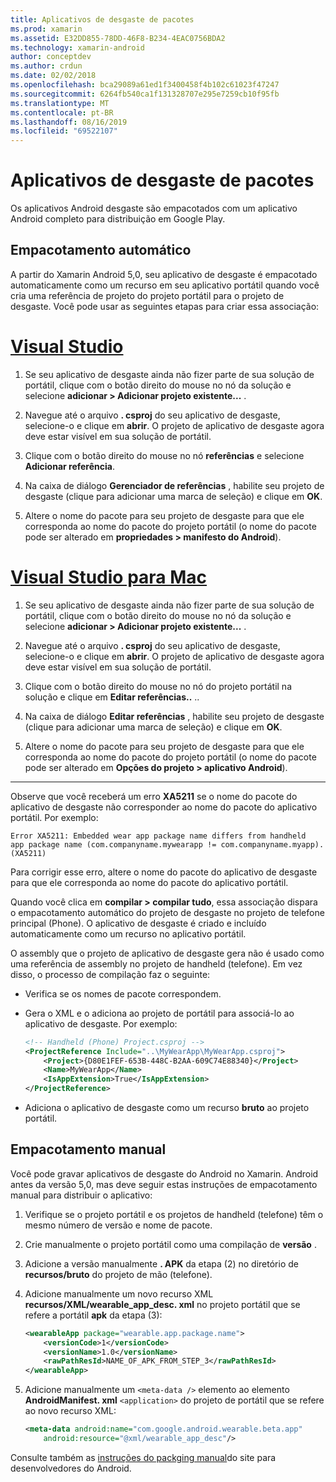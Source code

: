 ```yaml
---
title: Aplicativos de desgaste de pacotes
ms.prod: xamarin
ms.assetid: E32DD855-78DD-46F8-B234-4EAC0756BDA2
ms.technology: xamarin-android
author: conceptdev
ms.author: crdun
ms.date: 02/02/2018
ms.openlocfilehash: bca29089a61ed1f3400458f4b102c61023f47247
ms.sourcegitcommit: 6264fb540ca1f131328707e295e7259cb10f95fb
ms.translationtype: MT
ms.contentlocale: pt-BR
ms.lasthandoff: 08/16/2019
ms.locfileid: "69522107"
---
```

# <a name="packaging-wear-apps"></a>Aplicativos de desgaste de pacotes

Os aplicativos Android desgaste são empacotados com um aplicativo Android completo para distribuição em Google Play. 

## <a name="automatic-packaging"></a>Empacotamento automático

A partir do Xamarin Android 5,0, seu aplicativo de desgaste é empacotado automaticamente como um recurso em seu aplicativo portátil quando você cria uma referência de projeto do projeto portátil para o projeto de desgaste. Você pode usar as seguintes etapas para criar essa associação: 

# <a name="visual-studiotabwindows"></a>[Visual Studio](#tab/windows)

1. Se seu aplicativo de desgaste ainda não fizer parte de sua solução de portátil, clique com o botão direito do mouse no nó da solução e selecione **adicionar > Adicionar projeto existente...** .

2. Navegue até o arquivo **. csproj** do seu aplicativo de desgaste, selecione-o e clique em **abrir**. O projeto de aplicativo de desgaste agora deve estar visível em sua solução de portátil.

3. Clique com o botão direito do mouse no nó **referências** e selecione **Adicionar referência**.

4. Na caixa de diálogo **Gerenciador de referências** , habilite seu projeto de desgaste (clique para adicionar uma marca de seleção) e clique em **OK**.

5. Altere o nome do pacote para seu projeto de desgaste para que ele corresponda ao nome do pacote do projeto portátil (o nome do pacote pode ser alterado em **propriedades > manifesto do Android**).

# <a name="visual-studio-for-mactabmacos"></a>[Visual Studio para Mac](#tab/macos)

1. Se seu aplicativo de desgaste ainda não fizer parte de sua solução de portátil, clique com o botão direito do mouse no nó da solução e selecione **adicionar > Adicionar projeto existente...** .

2. Navegue até o arquivo **. csproj** do seu aplicativo de desgaste, selecione-o e clique em **abrir**. O projeto de aplicativo de desgaste agora deve estar visível em sua solução de portátil.

3. Clique com o botão direito do mouse no nó do projeto portátil na solução e clique em **Editar referências..** ..

4. Na caixa de diálogo **Editar referências** , habilite seu projeto de desgaste (clique para adicionar uma marca de seleção) e clique em **OK**.

5. Altere o nome do pacote para seu projeto de desgaste para que ele corresponda ao nome do pacote do projeto portátil (o nome do pacote pode ser alterado em **Opções do projeto > aplicativo Android**).

-----


Observe que você receberá um erro **XA5211** se o nome do pacote do aplicativo de desgaste não corresponder ao nome do pacote do aplicativo portátil. Por exemplo:

```shell
Error XA5211: Embedded wear app package name differs from handheld 
app package name (com.companyname.mywearapp != com.companyname.myapp). (XA5211)
```

Para corrigir esse erro, altere o nome do pacote do aplicativo de desgaste para que ele corresponda ao nome do pacote do aplicativo portátil.

Quando você clica em **compilar > compilar tudo**, essa associação dispara o empacotamento automático do projeto de desgaste no projeto de telefone principal (Phone). O aplicativo de desgaste é criado e incluído automaticamente como um recurso no aplicativo portátil.

O assembly que o projeto de aplicativo de desgaste gera não é usado como uma referência de assembly no projeto de handheld (telefone). Em vez disso, o processo de compilação faz o seguinte:

- Verifica se os nomes de pacote correspondem. 

- Gera o XML e o adiciona ao projeto de portátil para associá-lo ao aplicativo de desgaste. Por exemplo: 

    ```xml
    <!-- Handheld (Phone) Project.csproj -->
    <ProjectReference Include="..\MyWearApp\MyWearApp.csproj">
        <Project>{D80E1FEF-653B-448C-B2AA-609C74E88340}</Project>
        <Name>MyWearApp</Name>
        <IsAppExtension>True</IsAppExtension>
    </ProjectReference>
    ```

- Adiciona o aplicativo de desgaste como um recurso **bruto** ao projeto portátil. 


## <a name="manual-packaging"></a>Empacotamento manual

Você pode gravar aplicativos de desgaste do Android no Xamarin. Android antes da versão 5,0, mas deve seguir estas instruções de empacotamento manual para distribuir o aplicativo: 

1. Verifique se o projeto portátil e os projetos de handheld (telefone) têm o mesmo número de versão e nome de pacote.

2. Crie manualmente o projeto portátil como uma compilação de **versão** .

3. Adicione a versão manualmente **. APK** da etapa (2) no diretório de **recursos/bruto** do projeto de mão (telefone).

4. Adicione manualmente um novo recurso XML **recursos/XML/wearable_app_desc. xml** no projeto portátil que se refere a portátil **apk** da etapa (3):

    ```xml
    <wearableApp package="wearable.app.package.name">
        <versionCode>1</versionCode>
        <versionName>1.0</versionName>
        <rawPathResId>NAME_OF_APK_FROM_STEP_3</rawPathResId>
    </wearableApp>
    ```

5. Adicione manualmente um `<meta-data />` elemento ao elemento **AndroidManifest. xml** `<application>` do projeto de portátil que se refere ao novo recurso XML:

    ```xml
    <meta-data android:name="com.google.android.wearable.beta.app"
        android:resource="@xml/wearable_app_desc"/>
    ```

Consulte também as [instruções do packging manual](https://developer.android.com/training/wearables/apps/packaging.html#PackageManually)do site para desenvolvedores do Android.

